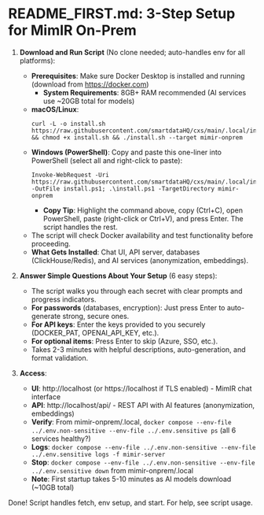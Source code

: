 # README_FIRST.md: 3-Step Setup for MimIR On-Prem

1. **Download and Run Script** (No clone needed; auto-handles env for all platforms):
   - **Prerequisites**: Make sure Docker Desktop is installed and running (download from https://docker.com)
     - **System Requirements**: 8GB+ RAM recommended (AI services use ~20GB total for models)
   - **macOS/Linux**:
     ```
     curl -L -o install.sh https://raw.githubusercontent.com/smartdataHQ/cxs/main/.local/install.sh && chmod +x install.sh && ./install.sh --target mimir-onprem
     ```
   - **Windows (PowerShell)**: Copy and paste this one-liner into PowerShell (select all and right-click to paste):
     ```
     Invoke-WebRequest -Uri https://raw.githubusercontent.com/smartdataHQ/cxs/main/.local/install.ps1 -OutFile install.ps1; .\install.ps1 -TargetDirectory mimir-onprem
     ```
     - **Copy Tip**: Highlight the command above, copy (Ctrl+C), open PowerShell, paste (right-click or Ctrl+V), and press Enter. The script handles the rest.
   - The script will check Docker availability and test functionality before proceeding.
   - **What Gets Installed**: Chat UI, API server, databases (ClickHouse/Redis), and AI services (anonymization, embeddings).

2. **Answer Simple Questions About Your Setup** (6 easy steps):
   - The script walks you through each secret with clear prompts and progress indicators.
   - **For passwords** (databases, encryption): Just press Enter to auto-generate strong, secure ones.
   - **For API keys**: Enter the keys provided to you securely (DOCKER_PAT, OPENAI_API_KEY, etc.).
   - **For optional items**: Press Enter to skip (Azure, SSO, etc.).
   - Takes 2-3 minutes with helpful descriptions, auto-generation, and format validation.

3. **Access**:
   - **UI**: http://localhost (or https://localhost if TLS enabled) - MimIR chat interface
   - **API**: http://localhost/api/ - REST API with AI features (anonymization, embeddings)
   - **Verify**: From mimir-onprem/.local, `docker compose --env-file ../.env.non-sensitive --env-file ../.env.sensitive ps` (all 6 services healthy?)
   - **Logs**: `docker compose --env-file ../.env.non-sensitive --env-file ../.env.sensitive logs -f mimir-server`
   - **Stop**: `docker compose --env-file ../.env.non-sensitive --env-file ../.env.sensitive down` from mimir-onprem/.local
   - **Note**: First startup takes 5-10 minutes as AI models download (~10GB total)

Done! Script handles fetch, env setup, and start. For help, see script usage.
